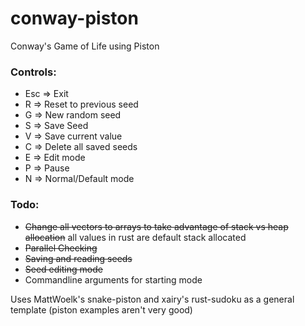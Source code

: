# conway-piston
Conway's Game of Life using Piston

### Controls:
* Esc => Exit
* R => Reset to previous seed
* G => New random seed
* S => Save Seed
* V => Save current value
* C => Delete all saved seeds
* E => Edit mode
* P => Pause
* N => Normal/Default mode

### Todo: 
* ~~Change all vectors to arrays to take advantage of stack vs heap allocation~~ all values in rust are default stack allocated
* ~~Parallel Checking~~
* ~~Saving and reading seeds~~
* ~~Seed editing mode~~
* Commandline arguments for starting mode

Uses MattWoelk's snake-piston and xairy's rust-sudoku as a general template (piston examples aren't very good)
